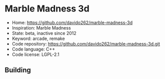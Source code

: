 # Marble Madness 3d

- Home: https://github.com/davido262/marble-madness-3d
- Inspiration: Marble Madness
- State: beta, inactive since 2012
- Keyword: arcade, remake
- Code repository: https://github.com/davido262/marble-madness-3d.git
- Code language: C++
- Code license: LGPL-2.1

## Building
